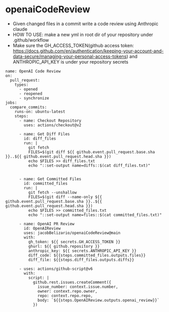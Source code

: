 # openaiCodeReview

- Given changed files in a commit write a code review using Anthropic claude
- HOW TO USE: make a new yml in root dir of your repository under .github/workflow
- Make sure the GH_ACCESS_TOKEN(github access token: https://docs.github.com/en/authentication/keeping-your-account-and-data-secure/managing-your-personal-access-tokens) and ANTHROPIC_API_KEY is under your repository secrets
```
name: OpenAI Code Review
on:
  pull_request:
    types:
      - opened
      - reopened
      - synchronize
jobs:
  compare_commits:
    runs-on: ubuntu-latest
    steps:
      - name: Checkout Repository
        uses: actions/checkout@v2
        
      - name: Get Diff Files
        id: diff_files
        run: |
          git fetch
          FILES=$(git diff ${{ github.event.pull_request.base.sha }}..${{ github.event.pull_request.head.sha }})
          echo $FILES >> diff_files.txt
          echo "::set-output name=diffs::$(cat diff_files.txt)"
          
        
      - name: Get Committed Files
        id: committed_files
        run: |
          git fetch --unshallow
          FILES=$(git diff --name-only ${{ github.event.pull_request.base.sha }}..${{ github.event.pull_request.head.sha }})
          echo $FILES >> committed_files.txt
          echo "::set-output name=files::$(cat committed_files.txt)"
          
      - name: OpenAI PR Review
        id: OpenAIReview
        uses: jacobBelizario/openaiCodeReview@main
        with:
          gh_token: ${{ secrets.GH_ACCESS_TOKEN }}
          ghurl: ${{ github.repository }}
          anthropic_key: ${{ secrets.ANTHROPIC_API_KEY }}
          diff_code: ${{steps.committed_files.outputs.files}}
          diff_file: ${{steps.diff_files.outputs.diffs}}
          
      - uses: actions/github-script@v6
        with:
          script: |
            github.rest.issues.createComment({
              issue_number: context.issue.number,
              owner: context.repo.owner,
              repo: context.repo.repo,
              body: `${{steps.OpenAIReview.outputs.openai_review}}`
            })
```
